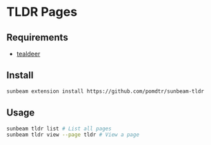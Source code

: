 # TLDR Pages

## Requirements

- [tealdeer](https://github.com/dbrgn/tealdeer)

## Install

```bash
sunbeam extension install https://github.com/pomdtr/sunbeam-tldr
```

## Usage

```bash
sunbeam tldr list # List all pages
sunbeam tldr view --page tldr # View a page
```
